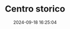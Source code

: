 ---
layout: post
title: 'Centro storico'
date: '2024-09-18 16:25:04'
last_modified_at: '2024-09-18 16:25:04'
category: "Arona"
tags:
  - Italy
  - Arona
  - architecture
description: "One of the oldest street in Arona"
featImage: '20181203_arona-3608.webp'
featImageAlt: 'A cobbled street crosses historic buildings in the city centre '
featImageWidth: '1440'
featImageHeight: '963'
shotOn: '2018-12-03'
coffeeTable: false
---